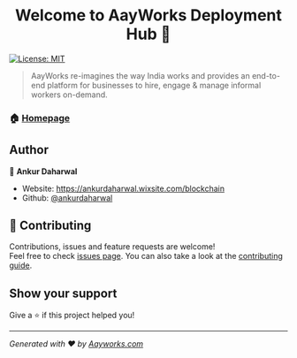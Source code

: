 <h1 align="center">Welcome to AayWorks Deployment Hub 👋</h1>
<p>
  <a href="#" target="_blank">
    <img alt="License: MIT" src="https://img.shields.io/badge/License-MIT-yellow.svg" />
  </a>
</p>

> AayWorks re-imagines the way India works and provides an end-to-end platform for businesses to hire, engage & manage informal workers on-demand.

### 🏠 [Homepage](https://aayworks.com)

## Author

👤 **Ankur Daharwal**

* Website: https://ankurdaharwal.wixsite.com/blockchain
* Github: [@ankurdaharwal](https://github.com/ankurdaharwal)

## 🤝 Contributing

Contributions, issues and feature requests are welcome!<br />Feel free to check [issues page](https://github.com/aayworks/aayworks/issues). You can also take a look at the [contributing guide](https://aayworks.slite.com/app/channels/IKPHtX50vD/notes/kJK7FxGjz2).

## Show your support

Give a ⭐️ if this project helped you!

***
_Generated with ❤️ by [Aayworks.com](https://aayworks.com)_